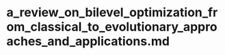 # a_review_on_bilevel_optimization_from_classical_to_evolutionary_approaches_and_applications.md

<!-- REFERENCE -->
